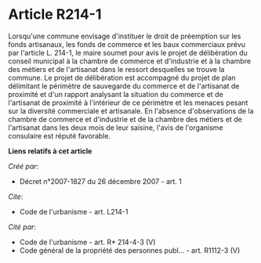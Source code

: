 # Article R214-1

Lorsqu'une commune envisage d'instituer le droit de préemption sur les fonds artisanaux, les fonds de commerce et les baux
commerciaux prévu par l'article L. 214-1, le maire soumet pour avis le projet de délibération du conseil municipal à la
chambre de commerce et d'industrie et à la chambre des métiers et de l'artisanat dans le ressort desquelles se trouve la
commune. Le projet de délibération est accompagné du projet de plan délimitant le périmètre de sauvegarde du commerce et de
l'artisanat de proximité et d'un rapport analysant la situation du commerce et de l'artisanat de proximité à l'intérieur de
ce périmètre et les menaces pesant sur la diversité commerciale et artisanale. En l'absence d'observations de la chambre de
commerce et d'industrie et de la chambre des métiers et de l'artisanat dans les deux mois de leur saisine, l'avis de
l'organisme consulaire est réputé favorable.

**Liens relatifs à cet article**

_Créé par_:

  - Décret n°2007-1827 du 26 décembre 2007 - art. 1

_Cite_:

  - Code de l'urbanisme - art. L214-1

_Cité par_:

  - Code de l'urbanisme - art. R* 214-4-3 (V)
  - Code général de la propriété des personnes publ... - art. R1112-3 (V)
